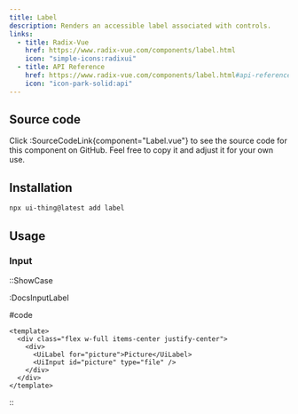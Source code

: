 ```yaml
---
title: Label
description: Renders an accessible label associated with controls.
links:
  - title: Radix-Vue
    href: https://www.radix-vue.com/components/label.html
    icon: "simple-icons:radixui"
  - title: API Reference
    href: https://www.radix-vue.com/components/label.html#api-reference
    icon: "icon-park-solid:api"
---
```


## Source code

Click :SourceCodeLink{component="Label.vue"} to see the source code for this component on GitHub. Feel free to copy it and adjust it for your own use.

## Installation

```bash
npx ui-thing@latest add label
```

## Usage

### Input

::ShowCase

:DocsInputLabel

#code

<!-- automd:file src="../../app/components/content/Docs/Input/DocsInputLabel.vue" code lang="vue" -->

```vue [DocsInputLabel.vue]
<template>
  <div class="flex w-full items-center justify-center">
    <div>
      <UiLabel for="picture">Picture</UiLabel>
      <UiInput id="picture" type="file" />
    </div>
  </div>
</template>

```

<!-- /automd -->

::

